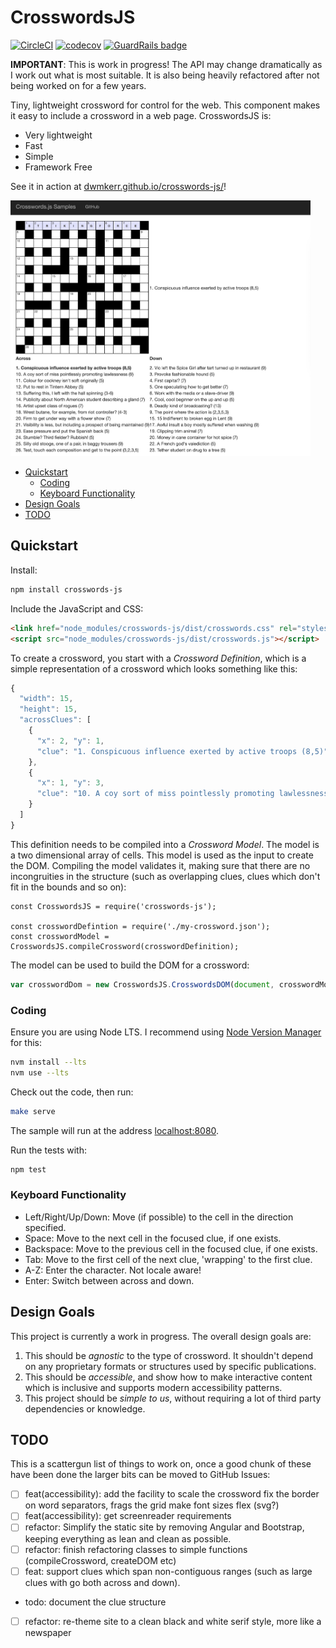 # CrosswordsJS

[![CircleCI](https://circleci.com/gh/dwmkerr/crosswords-js.svg?style=shield)](https://circleci.com/gh/dwmkerr/crosswords-js) [![codecov](https://codecov.io/gh/dwmkerr/crosswords-js/branch/master/graph/badge.svg)](https://codecov.io/gh/dwmkerr/crosswords-js) [![GuardRails badge](https://badges.production.guardrails.io/dwmkerr/crosswords-js.svg)](https://www.guardrails.io)

**IMPORTANT**: This is work in progress! The API may change dramatically as I work out what is most suitable. It is also being heavily refactored after not being worked on for a few years.

Tiny, lightweight crossword for control for the web. This component makes it easy
to include a crossword in a web page. CrosswordsJS is:

* Very lightweight
* Fast
* Simple
* Framework Free

See it in action at [dwmkerr.github.io/crosswords-js/](https://dwmkerr.github.io/crosswords-js/)!

<a href="https://dwmkerr.github.io/crosswords-js/"><img src="./docs/screenshot.png" alt="CrosswordsJS Screenshot" width="480px" /></a>

<!-- vim-markdown-toc GFM -->

* [Quickstart](#quickstart)
    * [Coding](#coding)
    * [Keyboard Functionality](#keyboard-functionality)
* [Design Goals](#design-goals)
* [TODO](#todo)

<!-- vim-markdown-toc -->

## Quickstart

Install:

```sh
npm install crosswords-js
```

Include the JavaScript and CSS:

```html
<link href="node_modules/crosswords-js/dist/crosswords.css" rel="stylesheet">
<script src="node_modules/crosswords-js/dist/crosswords.js"></script>
```

To create a crossword, you start with a _Crossword Definition_, which is a simple representation of a crossword which looks something like this:

```js
{
  "width": 15,
  "height": 15,
  "acrossClues": [
    {
      "x": 2, "y": 1,
      "clue": "1. Conspicuous influence exerted by active troops (8,5)"
    },
    {
      "x": 1, "y": 3,
      "clue": "10. A coy sort of miss pointlessly promoting lawlessness (9)"
    }
  ]
}
```

This definition needs to be compiled into a _Crossword Model_. The model is a two dimensional array of cells. This model is used as the input to create the DOM. Compiling the model validates it, making sure that there are no incongruities in the structure (such as overlapping clues, clues which don't fit in the bounds and so on):

```
const CrosswordsJS = require('crosswords-js');

const crosswordDefintion = require('./my-crossword.json');
const crosswordModel = CrosswordsJS.compileCrossword(crosswordDefinition);
```

The model can be used to build the DOM for a crossword:

```js
var crosswordDom = new CrosswordsJS.CrosswordsDOM(document, crosswordModel, document.body);
```

### Coding

Ensure you are using Node LTS. I recommend using [Node Version Manager](https://github.com/nvm-sh/nvm) for this:

```sh
nvm install --lts
nvm use --lts
```

Check out the code, then run:

```sh
make serve
```

The sample will run at the address [localhost:8080](http://localhost:3000/).

Run the tests with:

```sh
npm test
```

### Keyboard Functionality

- Left/Right/Up/Down: Move (if possible) to the cell in the direction specified.
- Space: Move to the next cell in the focused clue, if one exists.
- Backspace: Move to the previous cell in the focused clue, if one exists.
- Tab: Move to the first cell of the next clue, 'wrapping' to the first clue.
- A-Z: Enter the character. Not locale aware!
- Enter: Switch between across and down.

## Design Goals

This project is currently a work in progress. The overall design goals are:

1. This should be _agnostic_ to the type of crossword. It shouldn't depend on any proprietary formats or structures used by specific publications.
2. This should be _accessible_, and show how to make interactive content which is inclusive and supports modern accessibility patterns.
3. This project should be _simple to us_, without requiring a lot of third party dependencies or knowledge.

## TODO

This is a scattergun list of things to work on, once a good chunk of these have been done the larger bits can be moved to GitHub Issues:

- [ ] feat(accessibility): add the facility to scale the crossword
      fix the border on word separators, frags the grid
      make font sizes flex (svg?)
- [ ] feat(accessibility): get screenreader requirements
- [ ] refactor: Simplify the static site by removing Angular and Bootstrap, keeping everything as lean and clean as possible.
- [ ] refactor: finish refactoring classes to simple functions (compileCrossword, createDOM etc)
- [ ] feat: support clues which span non-contiguous ranges (such as large clues with go both across and down).
- todo: document the clue structure
- [ ] refactor: re-theme site to a clean black and white serif style, more like a newspaper
